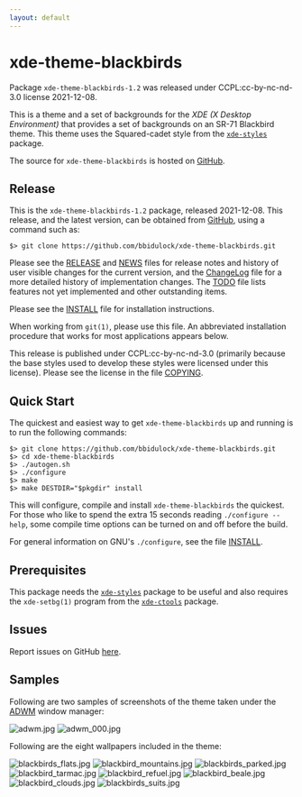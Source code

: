 ```yaml
---
layout: default
---
```

[xde-theme-blackbirds -- read me first file.  2021-12-08]: #

xde-theme-blackbirds
===============

Package `xde-theme-blackbirds-1.2` was released under CCPL:cc-by-nc-nd-3.0
license 2021-12-08.

This is a theme and a set of backgrounds for the _XDE (X Desktop
Environment)_ that provides a set of backgrounds on
an SR-71 Blackbird theme.
This theme uses the Squared-cadet style from the [`xde-styles`][11]
package.

The source for `xde-theme-blackbirds` is hosted on [GitHub][1].


Release
-------

This is the `xde-theme-blackbirds-1.2` package, released 2021-12-08.
This release, and the latest version, can be obtained from [GitHub][1],
using a command such as:

    $> git clone https://github.com/bbidulock/xde-theme-blackbirds.git

Please see the [RELEASE][3] and [NEWS][4] files for release notes and
history of user visible changes for the current version, and the
[ChangeLog][5] file for a more detailed history of implementation
changes.  The [TODO][6] file lists features not yet implemented and
other outstanding items.

Please see the [INSTALL][8] file for installation instructions.

When working from `git(1)`, please use this file.  An abbreviated
installation procedure that works for most applications appears below.

This release is published under CCPL:cc-by-nc-nd-3.0 (primarily because
the base styles used to develop these styles were licensed under this
license).
Please see the license in the file [COPYING][10].


Quick Start
-----------

The quickest and easiest way to get `xde-theme-blackbirds` up and
running is to run the following commands:

    $> git clone https://github.com/bbidulock/xde-theme-blackbirds.git
    $> cd xde-theme-blackbirds
    $> ./autogen.sh
    $> ./configure
    $> make
    $> make DESTDIR="$pkgdir" install

This will configure, compile and install `xde-theme-blackbirds` the
quickest.  For those who like to spend the extra 15 seconds reading
`./configure --help`, some compile time options can be turned on and off
before the build.

For general information on GNU's `./configure`, see the file
[INSTALL][8].


Prerequisites
-------------

This package needs the [`xde-styles`][11] package to be useful and also
requires the `xde-setbg(1)` program from the [`xde-ctools`][12] package.


Issues
------

Report issues on GitHub [here][2].


Samples
-------

Following are two samples of screenshots of the theme taken under the
[ADWM][13] window manager:

![adwm.jpg](scrot/adwm.jpg "Wallpaper #1")
![adwm_000.jpg](scrot/adwm_000.jpg "Wallpaper #2")

Following are the eight wallpapers included in the theme:

![blackbirds_flats.jpg](images/blackbirds_flats.jpg "Wallpaper #1")
![blackbird_mountains.jpg](images/blackbird_mountains.jpg "Wallpaper #2")
![blackbirds_parked.jpg](images/blackbirds_parked.jpg "Wallpaper #3")
![blackbird_tarmac.jpg](images/blackbird_tarmac.jpg "Wallpaper #4")
![blackbird_refuel.jpg](images/blackbird_refuel.jpg "Wallpaper #5")
![blackbird_beale.jpg](images/blackbird_beale.jpg "Wallpaper #6")
![blackbird_clouds.jpg](images/blackbird_clouds.jpg "Wallpaper #7")
![blackbirds_suits.jpg](images/blackbirds_suits.jpg "Wallpaper #8")



[1]: https://github.com/bbidulock/xde-theme-blackbirds
[2]: https://github.com/bbidulock/xde-theme-blackbirds/issues
[3]: https://github.com/bbidulock/xde-theme-blackbirds/blob/1.2/RELEASE
[4]: https://github.com/bbidulock/xde-theme-blackbirds/blob/1.2/NEWS
[5]: https://github.com/bbidulock/xde-theme-blackbirds/blob/1.2/ChangeLog
[6]: https://github.com/bbidulock/xde-theme-blackbirds/blob/1.2/TODO
[7]: https://github.com/bbidulock/xde-theme-blackbirds/blob/1.2/COMPLIANCE
[8]: https://github.com/bbidulock/xde-theme-blackbirds/blob/1.2/INSTALL
[9]: https://github.com/bbidulock/xde-theme-blackbirds/blob/1.2/LICENSE
[10]: https://github.com/bbidulock/xde-theme-blackbirds/blob/1.2/COPYING
[11]: https://github.com/bbidulock/xde-styles
[12]: https://github.com/bbidulock/xde-ctools
[13]: https://bbidulock.github.io/adwm

[ vim: set ft=markdown sw=4 tw=72 nocin nosi fo+=tcqlorn spell: ]: #
